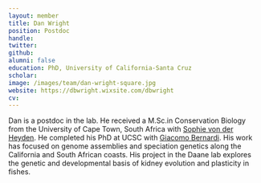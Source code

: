```yaml
---
layout: member
title: Dan Wright
position: Postdoc
handle:
twitter:
github:
alumni: false
education: PhD, University of California-Santa Cruz
scholar:
image: /images/team/dan-wright-square.jpg
website: https://dbwright.wixsite.com/dbwright
cv:
---
```


Dan is a postdoc in the lab. He received a M.Sc.in Conservation Biology from the University of Cape Town, South Africa with [Sophie von der Heyden](https://www.vonderheydenlab.com/). He completed his PhD at UCSC with [Giacomo Bernardi](https://bernardi.eeb.ucsc.edu/). His work has focused on genome assemblies and speciation genetics along the California and South African coasts. His project in the Daane lab explores the genetic and developmental basis of kidney evolution and plasticity in fishes.
